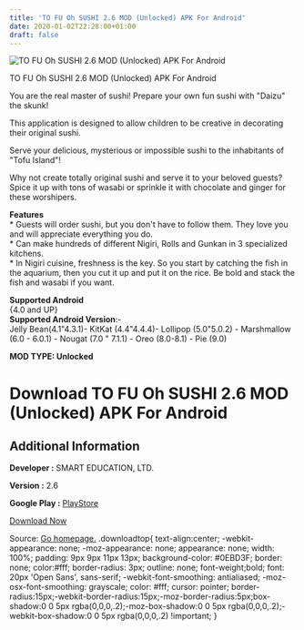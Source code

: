 ```yaml
---
title: 'TO FU Oh SUSHI 2.6 MOD (Unlocked) APK For Android'
date: 2020-01-02T22:28:00+01:00
draft: false
---
```


![TO FU Oh SUSHI 2.6 MOD (Unlocked) APK For Android](https://i1.wp.com/apkhome.net/wp-content/uploads/2020/01/TO-FU-Oh-SUSHI-2.6-MOD-Unlocked.png "TO FU Oh SUSHI 2.6 MOD (Unlocked) APK For Android")

  

TO FU Oh SUSHI 2.6 MOD (Unlocked) APK For Android

You are the real master of sushi! Prepare your own fun sushi with "Daizu" the skunk!

This application is designed to allow children to be creative in decorating their original sushi.

Serve your delicious, mysterious or impossible sushi to the inhabitants of "Tofu Island"!

Why not create totally original sushi and serve it to your beloved guests? Spice it up with tons of wasabi or sprinkle it with chocolate and ginger for these worshipers.

**Features**  
\* Guests will order sushi, but you don't have to follow them. They love you and will appreciate everything you do.  
\* Can make hundreds of different Nigiri, Rolls and Gunkan in 3 specialized kitchens.  
\* In Nigiri cuisine, freshness is the key. So you start by catching the fish in the aquarium, then you cut it up and put it on the rice. Be bold and stack the fish and wasabi if you want.

**Supported Android**  
{4.0 and UP}  
**Supported Android Version**:-  
Jelly Bean(4.1"4.3.1)- KitKat (4.4"4.4.4)- Lollipop (5.0"5.0.2) - Marshmallow (6.0 - 6.0.1) - Nougat (7.0 " 7.1.1) - Oreo (8.0-8.1) - Pie (9.0)

**MOD TYPE: Unlocked**

Download TO FU Oh SUSHI 2.6 MOD (Unlocked) APK For Android
==========================================================

Additional Information
----------------------

**Developer :** SMART EDUCATION, LTD.

**Version :** 2.6

**Google Play :** [PlayStore](https://play.google.com/store/apps/details?id=jp.smarteducation.tofusushi)

  

[Download Now](https://store4app.co/post/to-fu-oh-sushi-2-6-mod-unlocked-apk-for-android_1577980875)

  
Source: [Go homepage.](https://store4app.co/post/to-fu-oh-sushi-2-6-mod-unlocked-apk-for-android_1577980875) .downloadtop{ text-align:center; -webkit-appearance: none; -moz-appearance: none; appearance: none; width: 100%; padding: 9px 9px 11px 13px; background-color: #0EBD3F; border: none; color:#fff; border-radius: 3px; outline: none; font-weight;bold; font: 20px 'Open Sans', sans-serif; -webkit-font-smoothing: antialiased; -moz-osx-font-smoothing: grayscale; color: #fff; cursor: pointer; border-radius:15px;-webkit-border-radius:15px;-moz-border-radius:5px;box-shadow:0 0 5px rgba(0,0,0,.2);-moz-box-shadow:0 0 5px rgba(0,0,0,.2);-webkit-box-shadow:0 0 5px rgba(0,0,0,.2) !important; }